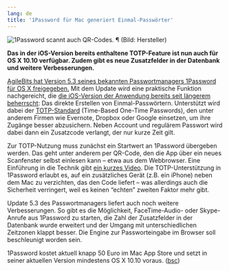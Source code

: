 ```yaml
---
lang: de
title: '1Password für Mac generiert Einmal-Passwörter'
---
```


![1Password scannt auch QR-Codes. ¶ (Bild: Hersteller)]

**Das in der iOS-Version bereits enthaltene TOTP-Feature ist nun auch für OS X 10.10 verfügbar. Zudem gibt es neue Zusatzfelder in der Datenbank und weitere Verbesserungen.**

[AgileBits hat Version 5.3 seines bekannten Passwortmanagers 1Password für OS X freigegeben.] Mit dem Update wird eine praktische Funktion nachgereicht, die [die iOS-Version der Anwendung bereits seit längerem beherrscht][]: Das direkte Erstellen von Einmal-Passwörtern. Unterstützt wird dabei der [TOTP-Standard] (Time-Based One-Time Passwords), den unter anderem Firmen wie Evernote, Dropbox oder Google einsetzen, um ihre Zugänge besser abzusichern. Neben Account und regulärem Passwort wird dabei dann ein Zusatzcode verlangt, der nur kurze Zeit gilt.

Zur TOTP-Nutzung muss zunächst ein Startwert an 1Password übergeben werden. Das geht unter anderem per QR-Code, den die App über ein neues Scanfenster selbst einlesen kann – etwa aus dem Webbrowser. Eine Einführung in die Technik gibt [ein kurzes Video]. Die TOTP-Unterstützung in 1Password erlaubt es, auf ein zusätzliches Gerät (z.B. ein iPhone) neben dem Mac zu verzichten, das den Code liefert – was allerdings auch die Sicherheit verringert, weil es keinen “echten” zweiten Faktor mehr gibt.

Update 5.3 des Passwortmanagers liefert auch noch weitere Verbesserungen. So gibt es die Möglichkeit, FaceTime-Audio- oder Skype-Anrufe aus 1Password zu starten, die Zahl der Zusatzfelder in der Datenbank wurde erweitert und der Umgang mit unterschiedlichen Zeitzonen klappt besser. Die Engine zur Passworteingabe im Browser soll beschleunigt worden sein.

1Password kostet aktuell knapp 50 Euro im Mac App Store und setzt in seiner aktuellen Version mindestens OS X 10.10 voraus. ([bsc])

  [1Password scannt auch QR-Codes. ¶ (Bild: Hersteller)]: http://3.f.ix.de/scale/geometry/600/q75/imgs/18/1/4/6/2/3/5/1/Barcode-Scanner-With-Border-fc08c913da5cea5d.jpeg
  [AgileBits hat Version 5.3 seines bekannten Passwortmanagers 1Password für OS X freigegeben.]: https://itunes.apple.com/de/app/1password-password-manager/id443987910
  [die iOS-Version der Anwendung bereits seit längerem beherrscht]: http://www.heise.de/mac-and-i/meldung/Passwortmanager-1Password-mit-groesseren-Updates-fuer-OS-X-und-iOS-2529204.html
  [TOTP-Standard]: https://blog.agilebits.com/2015/01/26/totp-for-1password-users/
  [ein kurzes Video]: http://1pw.ca/TOTPvideoMac
  [bsc]: mailto:bsc@heise.de "Ben Schwan"
